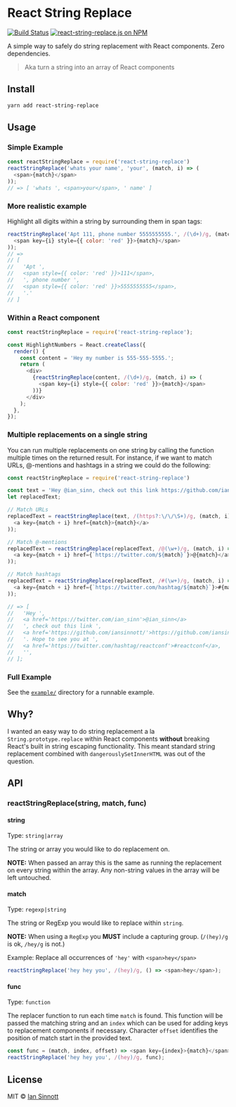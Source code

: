 # React String Replace

[![Build Status](https://img.shields.io/circleci/project/iansinnott/react-string-replace.svg)](https://circleci.com/gh/iansinnott/react-string-replace)
[![react-string-replace.js on NPM](https://img.shields.io/npm/v/react-string-replace.svg)](https://www.npmjs.com/package/react-string-replace)

A simple way to safely do string replacement with React components. Zero dependencies.

> Aka turn a string into an array of React components

## Install

```sh
yarn add react-string-replace
```


## Usage

### Simple Example

```js
const reactStringReplace = require('react-string-replace')
reactStringReplace('whats your name', 'your', (match, i) => (
  <span>{match}</span>
));
// => [ 'whats ', <span>your</span>, ' name' ]
```

### More realistic example

Highlight all digits within a string by surrounding them in span tags:

```js
reactStringReplace('Apt 111, phone number 5555555555.', /(\d+)/g, (match, i) => (
  <span key={i} style={{ color: 'red' }}>{match}</span>
));
// =>
// [
//   'Apt ',
//   <span style={{ color: 'red' }}>111</span>,
//   ', phone number ',
//   <span style={{ color: 'red' }}>5555555555</span>,
//   '.'
// ]
```

### Within a React component

```js
const reactStringReplace = require('react-string-replace');

const HighlightNumbers = React.createClass({
  render() {
    const content = 'Hey my number is 555-555-5555.';
    return (
      <div>
        {reactStringReplace(content, /(\d+)/g, (match, i) => (
          <span key={i} style={{ color: 'red' }}>{match}</span>
        ))}
      </div>
    );
  },
});
```

### Multiple replacements on a single string

You can run multiple replacements on one string by calling the function multiple times on the returned result. For instance, if we want to match URLs, @-mentions and hashtags in a string we could do the following:

```js
const reactStringReplace = require('react-string-replace')

const text = 'Hey @ian_sinn, check out this link https://github.com/iansinnott/ Hope to see you at #reactconf';
let replacedText;

// Match URLs
replacedText = reactStringReplace(text, /(https?:\/\/\S+)/g, (match, i) => (
  <a key={match + i} href={match}>{match}</a>
));

// Match @-mentions
replacedText = reactStringReplace(replacedText, /@(\w+)/g, (match, i) => (
  <a key={match + i} href={`https://twitter.com/${match}`}>@{match}</a>
));

// Match hashtags
replacedText = reactStringReplace(replacedText, /#(\w+)/g, (match, i) => (
  <a key={match + i} href={`https://twitter.com/hashtag/${match}`}>#{match}</a>
));

// => [
//   'Hey ',
//   <a href='https://twitter.com/ian_sinn'>@ian_sinn</a>
//   ', check out this link ',
//   <a href='https://github.com/iansinnott/'>https://github.com/iansinnott/</a>,
//   '. Hope to see you at ',
//   <a href='https://twitter.com/hashtag/reactconf'>#reactconf</a>,
//   '',
// ];
```

### Full Example

See the [`example/`](https://github.com/iansinnott/react-string-replace/tree/master/example) directory for a runnable example.

## Why?

I wanted an easy way to do string replacement a la `String.prototype.replace` within React components **without** breaking React's built in string escaping functionality. This meant standard string replacement combined with `dangerouslySetInnerHTML` was out of the question.

## API

### reactStringReplace(string, match, func)

#### string

Type: `string|array`

The string or array you would like to do replacement on.

**NOTE:** When passed an array this is the same as running the replacement on every string within the array. Any non-string values in the array will be left untouched.

#### match

Type: `regexp|string`

The string or RegExp you would like to replace within `string`. 

**NOTE:** When using a `RegExp` you **MUST** include a capturing group. (`/(hey)/g` is ok, `/hey/g` is not.)

Example: Replace all occurrences of `'hey'` with `<span>hey</span>`

```js
reactStringReplace('hey hey you', /(hey)/g, () => <span>hey</span>);
```

#### func

Type: `function`

The replacer function to run each time `match` is found. This function will be passed the matching string and an `index` which can be used for adding keys to replacement components if necessary. Character `offset` identifies the position of match start in the provided text.

```js
const func = (match, index, offset) => <span key={index}>{match}</span>;
reactStringReplace('hey hey you', /(hey)/g, func);
```

## License

MIT © [Ian Sinnott](https://github.com/iansinnott)
